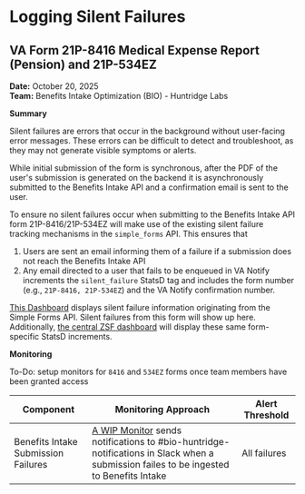 # **Logging Silent Failures**

## **VA Form 21P-8416 Medical Expense Report (Pension) and 21P-534EZ**

**Date:** October 20, 2025  
**Team:** Benefits Intake Optimization (BIO) - Huntridge Labs

**Summary**

Silent failures are errors that occur in the background without user-facing error messages. These errors can be difficult to detect and troubleshoot, as they may not generate visible symptoms or alerts.

While initial submission of the form is synchronous, after the PDF of the user's submission is generated on the backend it is asynchronously submitted to the Benefits Intake API and a confirmation email is sent to the user.

To ensure no silent failures occur when submitting to the Benefits Intake API form 21P-8416/21P-534EZ will make use of the existing silent failure tracking mechanisms in the `simple_forms` API. This ensures that
1. Users are sent an email informing them of a failure if a submission does not reach the Benefits Intake API
2. Any email directed to a user that fails to be enqueued in VA Notify increments the `silent_failure` StatsD tag and includes the form number (e.g., `21P-8416, 21P-534EZ`) and the VA Notify confirmation number.

[This Dashboard](https://vagov.ddog-gov.com/dashboard/xda-7sd-pza/silent-failure-tracker-vff-forms?fromUser=true&refresh_mode=sliding&from_ts=1759439215931&to_ts=1759525615931&live=true) displays silent failure information originating from the Simple Forms API. Silent failures from this form will show up here. Additionally, [the central ZSF dashboard](https://vagov.ddog-gov.com/dashboard/n6c-twn-swr/silent-failure-tracker?fromUser=false&refresh_mode=sliding&from_ts=1750860741547&to_ts=1758813141547&live=true) will display these same form-specific StatsD increments.

**Monitoring**

To-Do: setup monitors for `8416` and `534EZ` forms once team members have been granted access

| Component | Monitoring Approach | Alert Threshold |
|-----------|-------------------|-----------------|
| Benefits Intake Submission Failures | [A WIP Monitor](https://vagov.ddog-gov.com) sends notifications to #bio-huntridge-notifications in Slack when a submission failes to be ingested to Benefits Intake | All failures |
